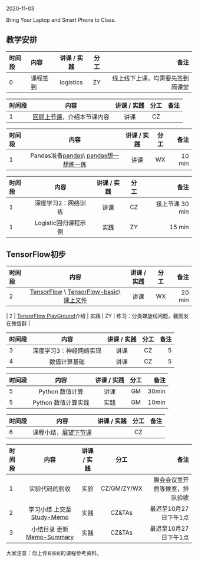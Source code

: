 2020-11-03

Bring Your Laptop  and Smart Phone to Class. 

## 教学安排

|时间段  |  内容    | 讲课 / 实践     |  分工  |  备注       |
| :----  |   :----   |   :----:    |    :----:    | ---: |
|   0   |  课程签到     |  logistics   |     ZY     |   线上线下上课，均需要先签到雨课堂     |

|时间段 |  内容    | 讲课 / 实践     |  分工  |  备注       |
| :--- |   :-------:    |   :----:    |    :----:    | ---: |
|   1  |  [回顾上节课](../WW7/WW7-Plan.md)，介绍本节课内容     |  讲课    |     CZ     |      |


| 时间段 |           内容            | 讲课 / 实践 | 分工  | 备注 |
| :----- | :---------------: | :---------: | :----: | ---: |
|    1   |  Pandas准备[pandas](../../../Computing/Algorithm/pandas.ipynb)\ [pandas想一想练一练](../../../Computing/Algorithm/pandas课上练习.ipynb)  |    讲课     |  WX  |  10 min   |


| 时间段 |           内容            | 讲课 / 实践 | 分工  | 备注 |
| :----- | :---------------------: | :---------: | :---: | ---: |
|    1   | 深度学习2：网络训练   |    讲课     |  CZ   |  接上节课 30 min   |
|    1   | Logistic回归课程示例   |   实践     |  ZY   |  15 min   |


## TensorFlow初步

| 时间段 |           内容            | 讲课 / 实践 | 分工  | 备注 |
| :----- | :-------------------------: | :---------: | :---: | ---: |
|    2   | [TensorFlow](http://tensorflow.google.cn) \ [TensorFlow-basic](2tensorflow-basic.pdf)\ [课上文件](../../../Computing/Algorithm/TensorFlow2/learnTensorFlow2/notebooks)|    讲课     |  WX   |   20 min|

|    2   | [TensorFlow PlayGround](https://playground.tensorflow.org/)介绍  |  实践   |  ZY  |  练习：分类螺旋线问题，截图发在微信群   |


| 时间段 |      内容        | 讲课 / 实践 | 分工  | 备注 |
| :----- | :---------------------: | :---------: | :---: | ---: |
|    3   | 深度学习3：神经网络实现   |    讲课     |  CZ   |   5   |
|    4   | 数值计算基础   |    讲课     |  CZ   |    5  |


| 时间段 |       内容         | 讲课 / 实践 | 分工  | 备注 |
| :----- | :----------------: | :---------: | :---: | ---: |
|    5   | Python 数值计算   |    讲课     |  GM   |  30min    |
|    5   | Python 数值计算实践   |    实践     |  GM   |   10min   |


|时间段  |  内容    | 讲课 / 实践  |  分工  |  备注       |
| :---  |  :------:  | :----:  |    :----:    | ---: |
|   6  |  课程小结，[展望下节课](../WW9/WW9-Plan.md)       |     |  CZ |   |


|时间段     |  内容    | 讲课 / 实践     |  分工  | 备注       |
| :---      |   :-------:    |   :----:    |    :----:    |       ---: |
|   1      | 实验代码的验收     |  实验   |     CZ/GM/ZY/WX     |    腾会会议室开启等候室，排队验收     |
|   2      | 学习小结 上交至[Study-Memo](../../Memos/Study-Memo)    |  实践    |     CZ&TAs     |   最迟至10月27日下午1点      |
|   3      | 小结目录 更新 [Memo-Summary](../../Memos/Memo-Summary)  |  实践    |     CZ&TAs     |   最迟至10月27日下午1点      |

大家注意：勿上传``有版权``的课程参考资料。
